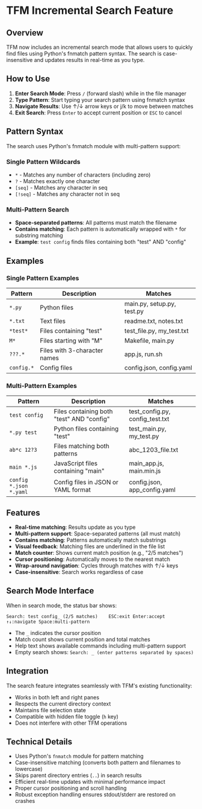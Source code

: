 # TFM Incremental Search Feature

## Overview

TFM now includes an incremental search mode that allows users to quickly find files using Python's fnmatch pattern syntax. The search is case-insensitive and updates results in real-time as you type.

## How to Use

1. **Enter Search Mode**: Press `/` (forward slash) while in the file manager
2. **Type Pattern**: Start typing your search pattern using fnmatch syntax
3. **Navigate Results**: Use ↑/↓ arrow keys or j/k to move between matches
4. **Exit Search**: Press `Enter` to accept current position or `ESC` to cancel

## Pattern Syntax

The search uses Python's fnmatch module with multi-pattern support:

### Single Pattern Wildcards
- `*` - Matches any number of characters (including zero)
- `?` - Matches exactly one character
- `[seq]` - Matches any character in seq
- `[!seq]` - Matches any character not in seq

### Multi-Pattern Search
- **Space-separated patterns**: All patterns must match the filename
- **Contains matching**: Each pattern is automatically wrapped with `*` for substring matching
- **Example**: `test config` finds files containing both "test" AND "config"

## Examples

### Single Pattern Examples
| Pattern | Description | Matches |
|---------|-------------|---------|
| `*.py` | Python files | main.py, setup.py, test.py |
| `*.txt` | Text files | readme.txt, notes.txt |
| `*test*` | Files containing "test" | test_file.py, my_test.txt |
| `M*` | Files starting with "M" | Makefile, main.py |
| `???.*` | Files with 3-character names | app.js, run.sh |
| `config.*` | Config files | config.json, config.yaml |

### Multi-Pattern Examples
| Pattern | Description | Matches |
|---------|-------------|---------|
| `test config` | Files containing both "test" AND "config" | test_config.py, config_test.txt |
| `*.py test` | Python files containing "test" | test_main.py, my_test.py |
| `ab*c 12?3` | Files matching both patterns | abc_1203_file.txt |
| `main *.js` | JavaScript files containing "main" | main_app.js, main.min.js |
| `config *.json *.yaml` | Config files in JSON or YAML format | config.json, app_config.yaml |

## Features

- **Real-time matching**: Results update as you type
- **Multi-pattern support**: Space-separated patterns (all must match)
- **Contains matching**: Patterns automatically match substrings
- **Visual feedback**: Matching files are underlined in the file list
- **Match counter**: Shows current match position (e.g., "2/5 matches")
- **Cursor positioning**: Automatically moves to the nearest match
- **Wrap-around navigation**: Cycles through matches with ↑/↓ keys
- **Case-insensitive**: Search works regardless of case

## Search Mode Interface

When in search mode, the status bar shows:
```
Search: test config_ (2/5 matches)    ESC:exit Enter:accept ↑↓:navigate Space:multi-pattern
```

- The `_` indicates the cursor position
- Match count shows current position and total matches
- Help text shows available commands including multi-pattern support
- Empty search shows: `Search: _ (enter patterns separated by spaces)`

## Integration

The search feature integrates seamlessly with TFM's existing functionality:

- Works in both left and right panes
- Respects the current directory context
- Maintains file selection state
- Compatible with hidden file toggle (`h` key)
- Does not interfere with other TFM operations

## Technical Details

- Uses Python's `fnmatch` module for pattern matching
- Case-insensitive matching (converts both pattern and filenames to lowercase)
- Skips parent directory entries (`..`) in search results
- Efficient real-time updates with minimal performance impact
- Proper cursor positioning and scroll handling
- Robust exception handling ensures stdout/stderr are restored on crashes